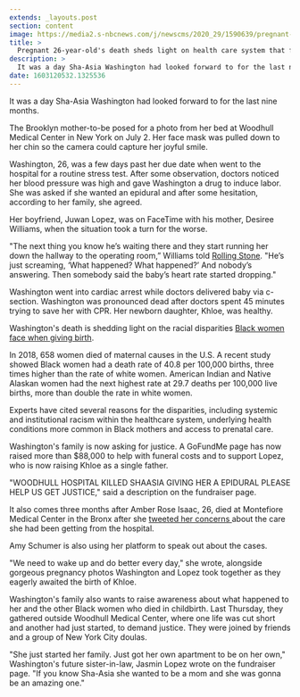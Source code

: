 ```yaml
--- 
extends: _layouts.post 
section: content 
image: https://media2.s-nbcnews.com/j/newscms/2020_29/1590639/pregnant-death-sha-asia-washington-mc-main-200715_febdac811c4f7fa4334b8edce7fd5569.social_share_1200x630_center.jpg 
title: > 
  Pregnant 26-year-old's death sheds light on health care system that fails Black mothers 
description: > 
  It was a day Sha-Asia Washington had looked forward to for the last nine months.Then somebody said the baby’s heart rate started dropping."Washington's death is shedding light on the racial disparities Black women face when giving birth.In 2018, 658 women died of maternal causes in the U.S. A recent study showed Black women had a death rate of 40.8 per 100,000 births, three times higher than the rate of white women.Washington's family also wants to raise awareness about what happened to her and the other Black women who died in childbirth. 
date: 1603120532.1325536 
--- 
```

<div><p class="endmarkEnabled">It was a day Sha-Asia Washington had looked forward to for the last nine months.</p><p class="endmarkEnabled">The Brooklyn mother-to-be posed for a photo from her bed at Woodhull Medical Center in New York on July 2. Her face mask was pulled down to her chin so the camera could capture her joyful smile.</p><p></p><p id="taboolaReadMoreBelow"></p><p class="endmarkEnabled">Washington, 26, was a few days past her due date when went to the hospital for a routine stress test. After some observation, doctors noticed her blood pressure was high and gave Washington a drug to induce labor. She was asked if she wanted an epidural and after some hesitation, according to her family, she agreed.</p><p class="endmarkEnabled">Her boyfriend, Juwan Lopez, was on FaceTime with his mother, Desiree Williams, when the situation took a turn for the worse.</p><p class="endmarkEnabled">"The next thing you know he&#8217;s waiting there and they start running her down the hallway to the operating room,&#8221; Williams told <a href="https://www.rollingstone.com/culture/culture-features/shaasia-washington-death-woodhull-hospital-black-maternal-mortality-rate-1026069/" target="_blank">Rolling Stone</a>. "He&#8217;s just screaming, &#8216;What happened? What happened?&#8217; And nobody&#8217;s answering. Then somebody said the baby&#8217;s heart rate started dropping."</p><p class="endmarkEnabled">Washington went into cardiac arrest while doctors delivered baby via c-section. Washington was pronounced dead after doctors spent 45 minutes trying to save her with CPR. Her newborn daughter, Khloe, was healthy.</p><p class="opinary-widget-embed"></p>
<p class="endmarkEnabled">Washington's death is shedding light on the racial disparities <a href="https://www.today.com/health/how-coronavirus-affects-black-pregnant-women-t185645" target="_blank">Black women face when giving birth</a>.</p><p></p><p class="endmarkEnabled">In 2018, 658 women died of maternal causes in the U.S. A recent study showed Black women had a death rate of 40.8 per 100,000 births, three times higher than the rate of white women. American Indian and Native Alaskan women had the next highest rate at 29.7 deaths per 100,000 live births, more than double the rate in white women.</p><p class="endmarkEnabled">Experts have cited several reasons for the disparities, including systemic and institutional racism within the healthcare system, underlying health conditions more common in Black mothers and access to prenatal care.</p><p id="embed-20200128-maternal-mortality-deaths"></p><p class="endmarkEnabled">Washington's family is now asking for justice. A GoFundMe page has now raised more than $88,000 to help with funeral costs and to support Lopez, who is now raising Khloe as a single father.</p><p></p><p class="endmarkEnabled">"WOODHULL HOSPITAL KILLED SHAASIA GIVING HER A EPIDURAL PLEASE HELP US GET JUSTICE," said a description on the fundraiser page.</p><p class="endmarkEnabled">It also comes three months after Amber Rose Isaac, 26, died at Montefiore Medical Center in the Bronx after she <a href="https://www.essence.com/news/amber-isaac-dies-childbirth-bronx-hospital-tweet/" target="_blank">tweeted her concerns </a>about the care she had been getting from the hospital.</p><p class="endmarkEnabled">Amy Schumer is also using her platform to speak out about the cases.</p><p class="endmarkEnabled">"We need to wake up and do better every day," she wrote, alongside gorgeous pregnancy photos Washington and Lopez took together as they eagerly awaited the birth of Khloe.</p><p class="endmarkEnabled">Washington's family also wants to raise awareness about what happened to her and the other Black women who died in childbirth. Last Thursday, they gathered outside Woodhull Medical Center, where one life was cut short and another had just started, to demand justice. They were joined by friends and a group of New York City doulas.</p><p></p><p class="endmarkEnabled">"She just started her family. Just got her own apartment to be on her own," Washington's future sister-in-law, Jasmin Lopez wrote on the fundraiser page. "If you know Sha-Asia she wanted to be a mom and she was gonna be an amazing one."</p></div>